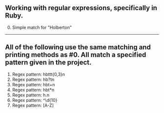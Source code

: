 Working with regular expressions, specifically in Ruby.
---
0. Simple match for \"Holberton\"
---
All of the following use the same matching and printing methods as #0. All match a specified pattern given in the project.
---
1. Regex pattern: hbttt{0,3}n
2. Regex pattern: hb?tn
3. Regex pattern: hbt+n
4. Regex pattern: hbt*n
5. Regex pattern: h.n
6. Regex pattern: ^\d{10}
7. Regex pattern: [A-Z]
